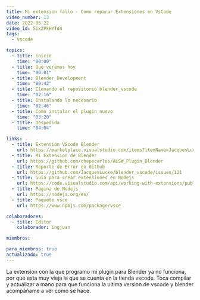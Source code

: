 ```yaml
---
title: Mi extension fallo - Como reparar Extensiones en VsCode
video_number: 13
date: 2022-05-22
video_id: 5ixZPkHYTd4
tags:
  - vscode

topics:
  - title: inicio
    time: "00:00"
  - title: Que veremos hoy
    time: "00:01"
  - title: Blender Development
    time: "00:42"
  - title: Clonando el repositorio blender_vscode
    time: "02:16"
  - title: Instalando lo necesario
    time: "02:46"
  - title: Como instalar el plugin nuevo
    time: "03:20"
  - title: Despedida
    time: "04:04"

links:
  - title: Extensión VScode Blender
    url: https://marketplace.visualstudio.com/items?itemName=JacquesLucke.blender-development
  - title: Mi Extension de Blender
    url: https://github.com/chepecarlos/ALSW_Plugin_Blender
  - title: Reporte de Error en Github
    url: https://github.com/JacquesLucke/blender_vscode/issues/121
  - title: Guía para crear extensiones en Nodejs
    url: https://code.visualstudio.com/api/working-with-extensions/publishing-extension#vsce
  - title: Pagina de Nodejs
    url: https://nodejs.org/es/
  - title: Paquete vsce
    url: https://www.npmjs.com/package/vsce

colaboradores:
  - title: Editor
    colaborador: ingjuan

miembros:

para_miembros: true
actualizado: true
---
```


La extension con la que programo mi plugin para Blender ya no funciona, por que esta muy vieja la que se cuenta en la tienda vscode.
Toca compilar y actualizar a mano para que funciona la ultima version de vscode y blender acompáñame a ver como se hace.
